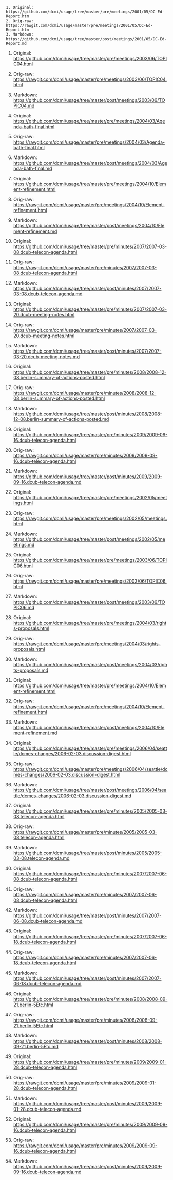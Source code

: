     1. Original: https://github.com/dcmi/usage/tree/master/pre/meetings/2001/05/DC-Ed-Report.htm	
    2. Orig-raw: https://rawgit.com/dcmi/usage/master/pre/meetings/2001/05/DC-Ed-Report.htm	
    3. Markdown: https://github.com/dcmi/usage/tree/master/post/meetings/2001/05/DC-Ed-Report.md

1. Original: https://github.com/dcmi/usage/tree/master/pre/meetings/2003/06/TOPIC04.html	
2. Orig-raw: https://rawgit.com/dcmi/usage/master/pre/meetings/2003/06/TOPIC04.html	
3. Markdown: https://github.com/dcmi/usage/tree/master/post/meetings/2003/06/TOPIC04.md

1. Original: https://github.com/dcmi/usage/tree/master/pre/meetings/2004/03/Agenda-bath-final.html	
2. Orig-raw: https://rawgit.com/dcmi/usage/master/pre/meetings/2004/03/Agenda-bath-final.html	
3. Markdown: https://github.com/dcmi/usage/tree/master/post/meetings/2004/03/Agenda-bath-final.md

1. Original: https://github.com/dcmi/usage/tree/master/pre/meetings/2004/10/Element-refinement.html	
2. Orig-raw: https://rawgit.com/dcmi/usage/master/pre/meetings/2004/10/Element-refinement.html	
3. Markdown: https://github.com/dcmi/usage/tree/master/post/meetings/2004/10/Element-refinement.md

1. Original: https://github.com/dcmi/usage/tree/master/pre/minutes/2007/2007-03-08.dcub-telecon-agenda.html	
2. Orig-raw: https://rawgit.com/dcmi/usage/master/pre/minutes/2007/2007-03-08.dcub-telecon-agenda.html	
3. Markdown: https://github.com/dcmi/usage/tree/master/post/minutes/2007/2007-03-08.dcub-telecon-agenda.md

1. Original: https://github.com/dcmi/usage/tree/master/pre/minutes/2007/2007-03-20.dcub-meeting-notes.html	
2. Orig-raw: https://rawgit.com/dcmi/usage/master/pre/minutes/2007/2007-03-20.dcub-meeting-notes.html
3. Markdown: https://github.com/dcmi/usage/tree/master/post/minutes/2007/2007-03-20.dcub-meeting-notes.md

1. Original: https://github.com/dcmi/usage/tree/master/pre/minutes/2008/2008-12-08.berlin-summary-of-actions-posted.html	
2. Orig-raw: https://rawgit.com/dcmi/usage/master/pre/minutes/2008/2008-12-08.berlin-summary-of-actions-posted.html	
3. Markdown: https://github.com/dcmi/usage/tree/master/post/minutes/2008/2008-12-08.berlin-summary-of-actions-posted.md

1. Original: https://github.com/dcmi/usage/tree/master/pre/minutes/2009/2009-09-16.dcub-telecon-agenda.html	
2. Orig-raw: https://rawgit.com/dcmi/usage/master/pre/minutes/2009/2009-09-16.dcub-telecon-agenda.html	
3. Markdown: https://github.com/dcmi/usage/tree/master/post/minutes/2009/2009-09-16.dcub-telecon-agenda.md

1. Original: https://github.com/dcmi/usage/tree/master/pre/meetings/2002/05/meetings.html	
2. Orig-raw: https://rawgit.com/dcmi/usage/master/pre/meetings/2002/05/meetings.html	
3. Markdown: https://github.com/dcmi/usage/tree/master/post/meetings/2002/05/meetings.md

1. Original: https://github.com/dcmi/usage/tree/master/pre/meetings/2003/06/TOPIC06.html	
2. Orig-raw: https://rawgit.com/dcmi/usage/master/pre/meetings/2003/06/TOPIC06.html	
3. Markdown: https://github.com/dcmi/usage/tree/master/post/meetings/2003/06/TOPIC06.md

1. Original: https://github.com/dcmi/usage/tree/master/pre/meetings/2004/03/rights-proposals.html	
2. Orig-raw: https://rawgit.com/dcmi/usage/master/pre/meetings/2004/03/rights-proposals.html	
3. Markdown: https://github.com/dcmi/usage/tree/master/post/meetings/2004/03/rights-proposals.md

1. Original: https://github.com/dcmi/usage/tree/master/pre/meetings/2004/10/Element-refinement.html	
2. Orig-raw: https://rawgit.com/dcmi/usage/master/pre/meetings/2004/10/Element-refinement.html	
3. Markdown: https://github.com/dcmi/usage/tree/master/post/meetings/2004/10/Element-refinement.md

1. Original: https://github.com/dcmi/usage/tree/master/pre/meetings/2006/04/seattle/dcmes-changes/2006-02-03.discussion-digest.html	
2. Orig-raw: https://rawgit.com/dcmi/usage/master/pre/meetings/2006/04/seattle/dcmes-changes/2006-02-03.discussion-digest.html	
3. Markdown: https://github.com/dcmi/usage/tree/master/post/meetings/2006/04/seattle/dcmes-changes/2006-02-03.discussion-digest.md

1. Original: https://github.com/dcmi/usage/tree/master/pre/minutes/2005/2005-03-08.telecon-agenda.html	
2. Orig-raw: https://rawgit.com/dcmi/usage/master/pre/minutes/2005/2005-03-08.telecon-agenda.html	
3. Markdown: https://github.com/dcmi/usage/tree/master/post/minutes/2005/2005-03-08.telecon-agenda.md

1. Original: https://github.com/dcmi/usage/tree/master/pre/minutes/2007/2007-06-08.dcub-telecon-agenda.html	
2. Orig-raw: https://rawgit.com/dcmi/usage/master/pre/minutes/2007/2007-06-08.dcub-telecon-agenda.html	
3. Markdown: https://github.com/dcmi/usage/tree/master/post/minutes/2007/2007-06-08.dcub-telecon-agenda.md

1. Original: https://github.com/dcmi/usage/tree/master/pre/minutes/2007/2007-06-18.dcub-telecon-agenda.html	
2. Orig-raw: https://rawgit.com/dcmi/usage/master/pre/minutes/2007/2007-06-18.dcub-telecon-agenda.html	
3. Markdown: https://github.com/dcmi/usage/tree/master/post/minutes/2007/2007-06-18.dcub-telecon-agenda.md

1. Original: https://github.com/dcmi/usage/tree/master/pre/minutes/2008/2008-09-21.berlin-5Etc.html	
2. Orig-raw: https://rawgit.com/dcmi/usage/master/pre/minutes/2008/2008-09-21.berlin-5Etc.html	
3. Markdown: https://github.com/dcmi/usage/tree/master/post/minutes/2008/2008-09-21.berlin-5Etc.md

1. Original: https://github.com/dcmi/usage/tree/master/pre/minutes/2009/2009-01-28.dcub-telecon-agenda.html	
2. Orig-raw: https://rawgit.com/dcmi/usage/master/pre/minutes/2009/2009-01-28.dcub-telecon-agenda.html
3. Markdown: https://github.com/dcmi/usage/tree/master/post/minutes/2009/2009-01-28.dcub-telecon-agenda.md

1. Original: https://github.com/dcmi/usage/tree/master/pre/minutes/2009/2009-09-16.dcub-telecon-agenda.html	
2. Orig-raw: https://rawgit.com/dcmi/usage/master/pre/minutes/2009/2009-09-16.dcub-telecon-agenda.html
3. Markdown: https://github.com/dcmi/usage/tree/master/post/minutes/2009/2009-09-16.dcub-telecon-agenda.md
